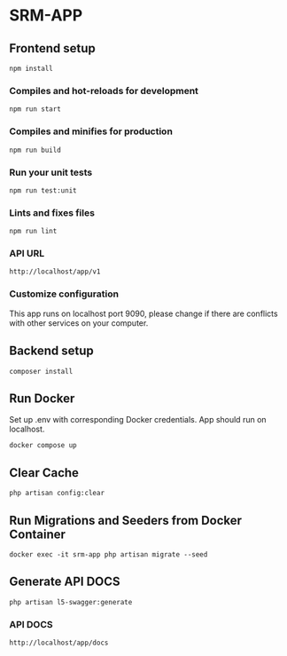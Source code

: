 # SRM-APP

## Frontend setup
```
npm install
```

### Compiles and hot-reloads for development
```
npm run start
```

### Compiles and minifies for production
```
npm run build
```

### Run your unit tests
```
npm run test:unit
```

### Lints and fixes files
```
npm run lint
```

### API URL
```
http://localhost/app/v1
```

### Customize configuration
This app runs on localhost port 9090, please change if there are conflicts with other services on your computer.





## Backend setup
```
composer install
```

## Run Docker
Set up .env with corresponding Docker credentials. App should run on localhost.
```
docker compose up
```

## Clear Cache
```
php artisan config:clear
```

## Run Migrations and Seeders from Docker Container
```
docker exec -it srm-app php artisan migrate --seed
```

## Generate API DOCS
```
php artisan l5-swagger:generate
```

### API DOCS
```
http://localhost/app/docs
```